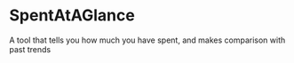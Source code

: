 # SpentAtAGlance
A tool that tells you how much you have spent, and makes comparison with past trends
